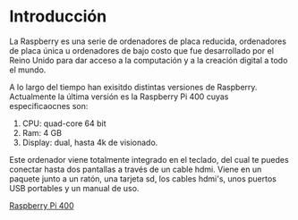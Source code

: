 # Introducción

La Raspberry es una serie de ordenadores de placa reducida, ordenadores de placa única u ordenadores de bajo costo que fue desarrollado por el Reino Unido para dar acceso a la computación y a la creación digital a todo el mundo.

A lo largo del tiempo han exisitdo distintas versiones de Raspberry. Actualmente la última versión es la Raspberry Pi 400 cuyas especificaocnes son:

1. CPU: quad-core 64 bit
2. Ram: 4 GB
3. Display: dual, hasta 4k de visionado.

Este ordenador viene totalmente integrado en el teclado, del cual te puedes conectar hasta dos pantallas a través de un cable hdmi. Viene en un paquete junto a un ratón, una tarjeta sd, los cables hdmi's, unos puertos USB portables y 
un manual de uso.

[Raspberry Pi 400](https://github.com/rubenamadoc/Proyecto/blob/f2e75887b0b6b267a4909b2567a698dd66fdf3dd/imagenes/61kptGvqNqL._AC_SL1296_.png)
